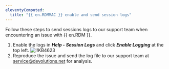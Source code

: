 ```yaml
---
eleventyComputed:
  title: "{{ en.RDMMAC }} enable and send session logs"
---
```

Follow these steps to send sessions logs to our support team when encountering an issue with {{ en.RDM }}.

1. Enable the logs in ***Help - Session Logs*** and click ***Enable Logging*** at the top left.
![!!KB4623](https://cdnweb.devolutions.net/docs/docs_en_kb_KB4623.png)
1. Reproduce the issue and send the log file to our support team at [service@devolutions.net](mailto:service@devolutions.net) for analysis.
